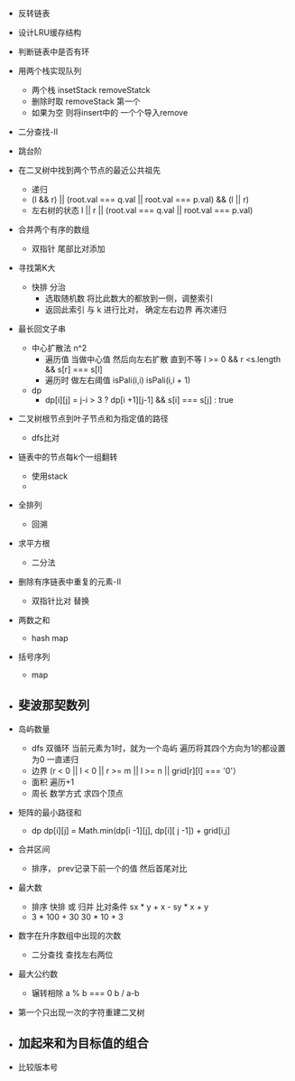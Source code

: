 
- 反转链表


- 设计LRU缓存结构

- 判断链表中是否有环

- 用两个栈实现队列
  - 两个栈  insetStack removeStatck
  - 删除时取 removeStack 第一个  
  -  如果为空 则将insert中的 一个个导入remove

- 二分查找-II

- 跳台阶

- 在二叉树中找到两个节点的最近公共祖先
  - 递归 
  - (l && r) || (root.val === q.val || root.val === p.val) && (l || r)
  - 左右树的状态  l || r || (root.val === q.val || root.val === p.val) 

- 合并两个有序的数组
  - 双指针 尾部比对添加

- 寻找第K大
  - 快排  分治
    - 选取随机数 将比此数大的都放到一侧，调整索引
    - 返回此索引 与 k 进行比对， 确定左右边界 再次递归

- 最长回文子串
  - 中心扩散法  n^2
    - 遍历值 当做中心值  然后向左右扩散 直到不等 l >= 0 && r <s.length && s[r] === s[l]
    - 遍历时  做左右阈值 isPali(i,i)  isPali(i,i + 1)
  - dp
    - dp[i][j] = j-i > 3 ?  dp[i +1][j-1] && s[i] === s[j] : true

- 二叉树根节点到叶子节点和为指定值的路径
  - dfs比对

- 链表中的节点每k个一组翻转
  - 使用stack
  - 

- 全排列
  - 回溯

- 求平方根
  - 二分法

- 删除有序链表中重复的元素-II
  - 双指针比对 替换

- 两数之和
  - hash map

- 括号序列
  - map

- 斐波那契数列
  - 

- 岛屿数量
  - dfs 双循环 当前元素为1时，就为一个岛屿 遍历将其四个方向为1的都设置为0 一直递归
  - 边界 (r < 0 || l < 0 || r >= m || l >= n || grid[r][l] === '0'）
  - 面积 遍历+1
  - 周长 数学方式 求四个顶点

- 矩阵的最小路径和
  - dp dp[i][j] = Math.min(dp[i -1][j], dp[i][ j -1]) + grid[i,j]

- 合并区间
  - 排序， prev记录下前一个的值 然后首尾对比

- 最大数
  - 排序 快排 或 归并 比对条件  sx * y + x - sy * x + y
  - 3 * 100 + 30  30 * 10 + 3

- 数字在升序数组中出现的次数
  - 二分查找  查找左右两位

- 最大公约数
  - 辗转相除 a % b === 0  b / a-b

- 第一个只出现一次的字符重建二叉树

- 加起来和为目标值的组合
  - 

- 比较版本号